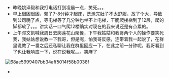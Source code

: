+ 昨晚姚泽毅和我打电话打到凌晨一点，笑死。。。
+ 早上很困很困，赖了7-8分钟才起床，洗漱完肚子不太舒服，放了个大，导致到公司晚了点，等电梯等了几分钟也坐不上电梯，干脆爬楼梯到了12层，爬的脚都软了。。。讲实话一口气爬12楼确实对现在的我来说还是有点累的。
+ 上午邓文凯喊我周日去爬莲花山聚餐，下午我姑姑和我哥两个人的操作要笑死我，我姑姑想说教一下我哥，但是呢，怕我哥反感，连带着我一起说了，在群里说教了一番之后还私聊让我在群里回应一下，在此之前一分钟呢，我哥看到了也让我响应一下，说在说我呢。。。笑麻了

![68ae5999407bb34aff5014f58b0038f](C:\Users\tanyanyan\Desktop\project\md文档\日常\2024\4月\68ae5999407bb34aff5014f58b0038f.png)

+ 

